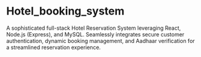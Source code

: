 # Hotel_booking_system
A sophisticated full-stack Hotel Reservation System leveraging React, Node.js (Express), and MySQL. Seamlessly integrates secure customer authentication, dynamic booking management, and Aadhaar verification for a streamlined reservation experience.
